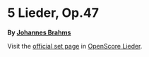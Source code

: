 
# 5 Lieder, Op.47

__By [Johannes Brahms](..)__

Visit the [official set page] in [OpenScore Lieder].

[official set page]: https://musescore.com/openscore-lieder-corpus/sets/5032882
[OpenScore Lieder]: https://musescore.com/openscore-lieder-corpus
